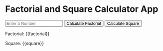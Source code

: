 <!DOCTYPE html>
<html>
<head>
<title>AngularJS Factorial and Square Calculator App</title>
<script src="https://ajax.googleapis.com/ajax/libs/angularjs/1.6.9/angular.min.js"> 
</script>
</head>
<body>
 <div ng-app="myApp" ng-controller="myCtrl">
<h1>Factorial and Square Calculator App</h1>
<input type="number" ng-model="number" placeholder="Enter a Number">
<button ng-click="calculateFactorial()">Calculate Factorial</button>
<button ng-click="calculateSquare()">Calculate Square</button>
<p>Factorial: {{factorial}}</p>
<p>Square: {{square}}</p>
 </div>
<script>
var app = angular.module("myApp", []);
app.controller("myCtrl", function($scope) {
 $scope.number = 0;
 $scope.factorial = 0;
 $scope.square = 0;
$scope.calculateFactorial = function() {
 var factorial = 1;
 for (var i = $scope.number; i > 1; i--) {
 factorial *= i;
 }
 $scope.factorial = factorial;
};
 $scope.calculateSquare = function() {
 $scope.square = $scope.number * $scope.number;
};
});
</script>
</body>
</html>
